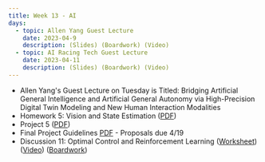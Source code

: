 ```yaml
---
title: Week 13 - AI
days:
  - topic: Allen Yang Guest Lecture
    date: 2023-04-9
    description: (Slides) (Boardwork) (Video)
  - topic: AI Racing Tech Guest Lecture 
    date: 2023-04-11
    description: (Slides) (Boardwork) (Video)
---
```


- Allen Yang's Guest Lecture on Tuesday is Titled: Bridging Artificial General Intelligence and Artificial General Autonomy via High-Precision Digital Twin Modeling and New Human Interaction Modalities
- Homework 5: Vision and State Estimation ([PDF](https://ucb-ee106.github.io/106b-sp24site/assets/hw/hw5.pdf))
- Project 5 ([PDF](https://ucb-ee106.github.io/106b-sp24site/assets/proj/proj5.pdf))
- Final Project Guidelines [PDF](https://ucb-ee106.github.io/106b-sp24site/assets/proj/final_proj.pdf) - Proposals due 4/19
- Discussion 11: Optimal Control and Reinforcement Learning ([Worksheet](https://ucb-ee106.github.io/106b-sp24site/assets/disc/disc11_ocrl.pdf)) ([Video](https://youtu.be/qhItv6fQ4NM)) ([Boardwork](https://ucb-ee106.github.io/106b-sp24site/assets/disc/disc11_boardwork.pdf))

<a id="Week14"></a>

